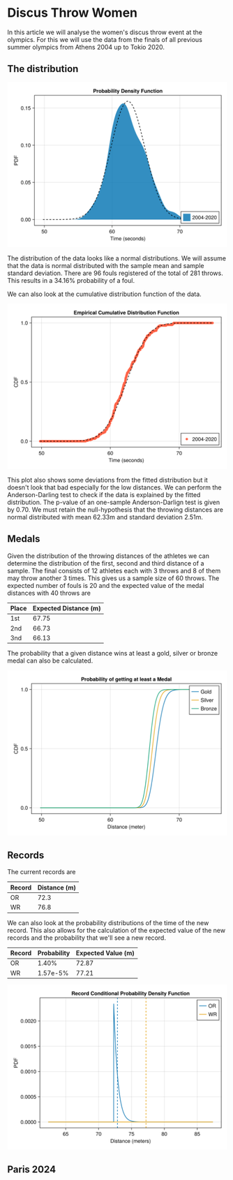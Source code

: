 # Discus Throw Women

In this article we will analyse the women's discus throw event at the olympics. For this we will use the data from the finals of all previous summer olympics from Athens 2004 up to Tokio 2020. 

## The distribution

<p><img alt="discus-women-pdf" src="../images/discus/discus-women-distributionpdf.svg" style="float:center; width:600px" /></p>

The distribution of the data looks like a normal distributions. We will assume that the data is normal distributed with the sample mean and sample standard deviation. There are 96 fouls registered of the total of 281 throws. This results in a 34.16% probability of a foul.

We can also look at the cumulative distribution function of the data.
<p><img alt="discus-women-cdf" src="../images/discus/discus-women-distributioncdf.svg" style="float:center; width:600px" /></p>
This plot also shows some deviations from the fitted distribution but it doesn't look that bad especially for the low distances. We can perform the Anderson-Darling test to check if the data is explained by the fitted distribution. The p-value of an one-sample Anderson-Darlign test is given by 0.70. We must retain the null-hypothesis that the throwing distances are normal distributed with mean 62.33m and standard deviation 2.51m.

## Medals
Given the distribution of the throwing distances of the athletes we can determine the distribution of the first, second and third distance of a sample. The final consists of 12 athletes each with 3 throws and 8 of them may throw another 3 times. This gives us a sample size of 60 throws. The expected number of fouls is 20 and the expected value of the medal distances with 40 throws are

| Place | Expected Distance (m) |
| ----- | ------------- |
| 1st | 67.75 |
| 2nd | 66.73 |
| 3nd | 66.13 |

The probability that a given distance wins at least a gold, silver or bronze medal can also be calculated.
<p><img alt="discus-women-medal" src="../images/discus/discus-women-medal.svg" style="float:center; width:600px" /></p>

## Records
The current records are

| Record | Distance (m) |
|----|-------|
| OR | 72.3|
| WR | 76.8|

We can also look at the probability distributions of the time of the new record. This also allows for the calculation of the expected value of the new records and the probability that we'll see a new record.

| Record | Probability | Expected Value (m)|
| -- | ------ | --- |
| OR | 1.40% | 72.87 |
| WR | 1.57e-5% | 77.21 |

<p><img alt="discus-women-record" src="../images/discus/discus-women-records.svg" style="float:center; width:600px" /></p>



## Paris 2024